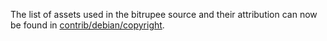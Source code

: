 The list of assets used in the bitrupee source and their attribution can now be found in [contrib/debian/copyright](../contrib/debian/copyright).
